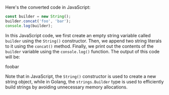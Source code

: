 Here's the converted code in JavaScript:
```javascript
const builder = new String();
builder.concat('foo', 'bar');
console.log(builder);
```
In this JavaScript code, we first create an empty string variable called `builder` using the `String()` constructor. Then, we append two string literals to it using the `concat()` method. Finally, we print out the contents of the `builder` variable using the `console.log()` function. The output of this code will be:

foobar

Note that in JavaScript, the `String()` constructor is used to create a new string object, while in Golang, the `strings.Builder` type is used to efficiently build strings by avoiding unnecessary memory allocations.

